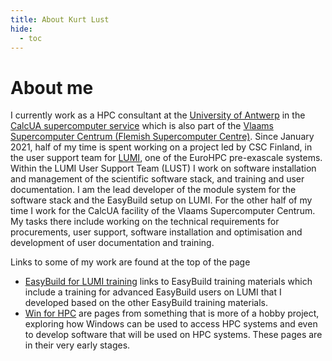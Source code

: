 ```yaml
---
title: About Kurt Lust 
hide:
  - toc
---
```


# About me

I currently work as a HPC consultant at the [University of Antwerp](https://www.uantwerpen.be)
in the [CalcUA supercomputer service](https://hpc.uantwerpen.be) which is also part of the
[Vlaams Supercomputer Centrum (Flemish Supercomputer Centre)](https://vscentrum.be).
Since January 2021, half of my time is spent working on a project led by CSC Finland, in the user support team for [LUMI](https://lumi-supercomputer.eu), one of the EuroHPC pre-exascale systems. 
Within the LUMI User Support Team (LUST) I work on software installation and management of the scientific software stack, and training and user documentation. I am the lead developer of the module system for the 
software stack and the EasyBuild setup on LUMI.
For the other half of my time I work for the CalcUA facility of the Vlaams Supercomputer Centrum. My tasks there include working on the technical requirements for procurements, user support, software installation and optimisation and development of user documentation and training.

Links to some of my work are found at the top of the page

-   [EasyBuild for LUMI training](easybuild-training) links to EasyBuild training materials which include 
    a training for advanced EasyBuild users on LUMI that I developed based on the other EasyBuild
    training materials.
-   [Win for HPC](windows-client-HPC) are pages from something that is more of a hobby project, exploring how
     Windows can be used to access HPC systems and even to develop software that will be used on HPC systems.
     These pages are in their very early stages.

